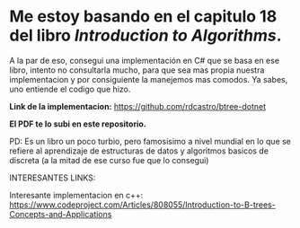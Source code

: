 # Me estoy basando en el capitulo 18 del libro *Introduction to Algorithms*.

A la par de eso, consegui una implementación en C# que se basa en ese libro, intento no consultarla mucho, para
que sea mas propia nuestra implementacion y por consiguiente la manejemos mas comodos. Ya sabes, uno entiende el codigo que hizo.


**Link de la implementacion:** https://github.com/rdcastro/btree-dotnet

**El PDF te lo subi en este repositorio.**

PD: Es un libro un poco turbio, pero famosisimo a nivel mundial en lo que se refiere al aprendizaje de estructuras de datos y algoritmos basicos de discreta (a la mitad de ese curso fue que lo consegui)



INTERESANTES LINKS:

Interesante implementacion en c++:
https://www.codeproject.com/Articles/808055/Introduction-to-B-trees-Concepts-and-Applications
